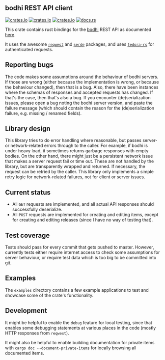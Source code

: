 ## bodhi REST API client

[![crates.io](https://img.shields.io/crates/v/bodhi.svg)](https://crates.io/crates/bodhi/)
[![crates.io](https://img.shields.io/crates/d/bodhi.svg)](https://crates.io/crates/bodhi/)
[![crates.io](https://img.shields.io/crates/l/bodhi.svg)](https://crates.io/crates/bodhi/)
[![docs.rs](https://docs.rs/bodhi/badge.svg)](https://docs.rs/bodhi/)

This crate contains rust bindings for the [bodhi] REST API as documented [here][bodhi-api].

[bodhi]: https://github.com/fedora-infra/bodhi
[bodhi-api]: https://bodhi.fedoraproject.org/docs/server_api/index.html#rest-api

It uses the awesome [`reqwest`][reqwest] and [`serde`][serde] packages, and uses [`fedora-rs`][fedora-rs] for
authenticated requests.

[reqwest]: https://github.com/seanmonstar/reqwest
[serde]: https://github.com/serde-rs/serde
[fedora-rs]: https://github.com/ironthree/fedora-rs


## Reporting bugs

The code makes some assumptions around the behaviour of bodhi servers. If those are wrong (either because the
implementation is wrong, or because the behaviour changed), then that is a bug. Also, there have been instances where
the schemas of responses and accepted requests has changed. If that's the case, then that's also a bug. If you
encounter (de)serialization issues, please open a bug noting the bodhi server version, and paste the failure message
(which should contain the reason for the (de)serialization failure, e.g. missing / renamed fields).


## Library design

This library tries to do error handling where reasonable, but passes server- or network-related errors through to the
caller. For example, if bodhi is under heavy load, it sometimes returns garbage responses with empty bodies. On the
other hand, there might just be a persistent network issue that makes a server request fail or time out. These are not
handled by the library, but are transparently wrapped and returned. If necessary, the request can be retried by the
caller. This library only implements a simple retry logic for network-related failures, not for client or server issues.


## Current status

- All `GET` requests are implemented, and all actual API responses should successfully deserialize.
- All `POST` requests are implemented for creating and editing items, except for creating and editing releases (since I
  have no way of testing that).


## Test coverage

Tests should pass for every commit that gets pushed to master. However, currently tests either require internet access
to check some assumptions for server behaviour, or require test data which is too big to be committed into git.


## Examples

The `examples` directory contains a few example applications to test and showcase some of the crate's functionality.


## Development

It might be helpful to enable the `debug` feature for local testing, since that enables some debugging statements at
various places in the code (mostly HTTP responses from `reqwest`).

It might also be helpful to enable building documentation for private items with `cargo doc --document-private-items`
for locally browsing all documented items.
